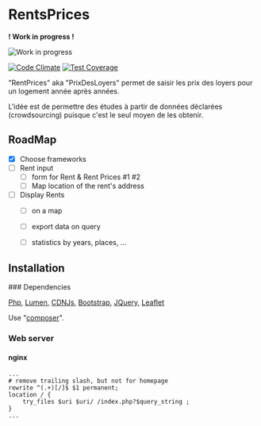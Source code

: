 # RentsPrices

**! Work in progress !**

![Work in progress][workInProgressImage]

[![Code Climate](https://codeclimate.com/github/TheCitizenCrew/RentsPrices/badges/gpa.svg)](https://codeclimate.com/github/TheCitizenCrew/RentsPrices)
[![Test Coverage](https://codeclimate.com/github/TheCitizenCrew/RentsPrices/badges/coverage.svg)](https://codeclimate.com/github/TheCitizenCrew/RentsPrices)

"RentPrices" aka "PrixDesLoyers" permet de saisir les prix des loyers pour un logement année après années.

L'idée est de permettre des études à partir de données déclarées (crowdsourcing) puisque c'est le seul moyen de les obtenir.

## RoadMap

- [x] Choose frameworks
- [ ] Rent input
  - [ ] form for Rent & Rent Prices #1 #2
  - [ ] Map location of the rent's address
- [ ] Display Rents
  - [ ] on a map
  - [ ] export data on query
  - [ ] statistics by years, places, ... 


## Installation

### Dependencies

[Php](http://php.net), [Lumen](http://lumen.laravel.com), [CDNJs](https://cdnjs.com/), [Bootstrap](http://getbootstrap.com), [JQuery](http://jquery.com), [Leaflet](http://leafletjs.com/)
 
Use "[composer](https://getcomposer.org/)".

### Web server

#### nginx

	...
	# remove trailing slash, but not for homepage
	rewrite ^(.+)[/]$ $1 permanent;
	location / {
		try_files $uri $uri/ /index.php?$query_string ;
	}
	...


[workInProgressImage]: http://upload.wikimedia.org/wikipedia/commons/thumb/2/26/Work_in_progress_%283709389075%29.jpg/320px-Work_in_progress_%283709389075%29.jpg?raw=true
 
